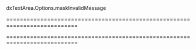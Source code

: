 <!--id-->dxTextArea.Options.maskInvalidMessage<!--/id-->
===========================================================================
<!--hidden--><!--/hidden-->
===========================================================================

